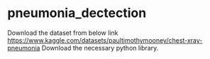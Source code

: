 # pneumonia_dectection
Download the dataset from below link https://www.kaggle.com/datasets/paultimothymooney/chest-xray-pneumonia
Download the necessary python library.
